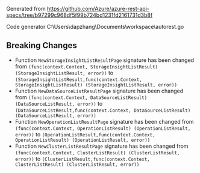 
Generated from https://github.com/Azure/azure-rest-api-specs/tree/b97299c968df5f99b724bd1231fd2161731d3b8f

Code generator C:\Users\dapzhang\Documents\workspace\autorest.go

## Breaking Changes

- Function `NewStorageInsightListResultPage` signature has been changed from `(func(context.Context, StorageInsightListResult) (StorageInsightListResult, error))` to `(StorageInsightListResult,func(context.Context, StorageInsightListResult) (StorageInsightListResult, error))`
- Function `NewDataSourceListResultPage` signature has been changed from `(func(context.Context, DataSourceListResult) (DataSourceListResult, error))` to `(DataSourceListResult,func(context.Context, DataSourceListResult) (DataSourceListResult, error))`
- Function `NewOperationListResultPage` signature has been changed from `(func(context.Context, OperationListResult) (OperationListResult, error))` to `(OperationListResult,func(context.Context, OperationListResult) (OperationListResult, error))`
- Function `NewClusterListResultPage` signature has been changed from `(func(context.Context, ClusterListResult) (ClusterListResult, error))` to `(ClusterListResult,func(context.Context, ClusterListResult) (ClusterListResult, error))`

